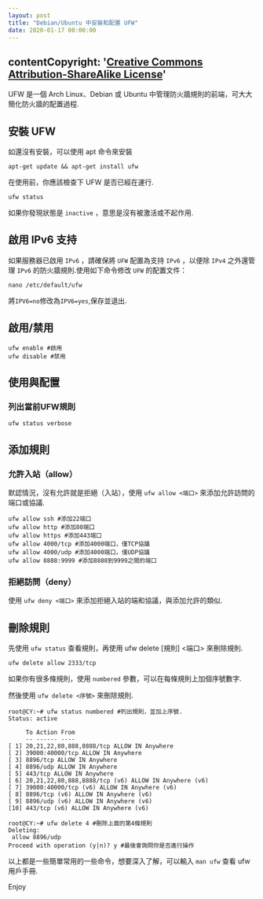 ```yaml
---
layout: post
title: "Debian/Ubuntu 中安裝和配置 UFW"
date: 2020-01-17 00:00:00
---
```


## contentCopyright: '[Creative Commons Attribution-ShareAlike License](https://en.wikipedia.org/wiki/Wikipedia:Text_of_Creative_Commons_Attribution-ShareAlike_3.0_Unported_License)'

UFW 是一個 Arch Linux、Debian 或 Ubuntu 中管理防火牆規則的前端，可大大簡化防火牆的配置過程.
## 安裝 UFW

如還沒有安裝，可以使用 apt 命令來安裝

```
apt-get update && apt-get install ufw
```

在使用前，你應該檢查下 UFW 是否已經在運行.

```
ufw status
```

如果你發現狀態是 `inactive` ，意思是沒有被激活或不起作用.

## 啟用 IPv6 支持

如果服務器已啟用 `IPv6` ，請確保將 `UFW` 配置為支持 `IPv6` ，以便除 `IPv4` 之外還管理 `IPv6` 的防火牆規則.使用如下命令修改 `UFW` 的配置文件：

```
nano /etc/default/ufw
```

將`IPV6=no`修改為`IPV6=yes`,保存並退出.

## 啟用/禁用

```
ufw enable #啟用
ufw disable #禁用
```

## 使用與配置

### 列出當前UFW規則

```
ufw status verbose
```

## 添加規則

### 允許入站（allow）

默認情況，沒有允許就是拒絕（入站），使用 `ufw allow <端口>` 來添加允許訪問的端口或協議.

```
ufw allow ssh #添加22端口
ufw allow http #添加80端口
ufw allow https #添加443端口
ufw allow 4000/tcp #添加4000端口，僅TCP協議
ufw allow 4000/udp #添加4000端口，僅UDP協議
ufw allow 8888:9999 #添加8888到9999之間的端口
```

### 拒絕訪問（deny）

使用 `ufw deny <端口>` 來添加拒絕入站的端和協議，與添加允許的類似.

## 刪除規則

先使用 `ufw status` 查看規則，再使用 ufw delete [規則] <端口> 來刪除規則.

```
ufw delete allow 2333/tcp
```

如果你有很多條規則，使用 `numbered` 參數，可以在每條規則上加個序號數字.

然後使用 `ufw delete <序號>` 來刪除規則.

```
root@CY:~# ufw status numbered #列出規則，並加上序號.
Status: active

     To Action From
     -- ------ ----
[ 1] 20,21,22,80,888,8888/tcp ALLOW IN Anywhere
[ 2] 39000:40000/tcp ALLOW IN Anywhere
[ 3] 8896/tcp ALLOW IN Anywhere
[ 4] 8896/udp ALLOW IN Anywhere
[ 5] 443/tcp ALLOW IN Anywhere
[ 6] 20,21,22,80,888,8888/tcp (v6) ALLOW IN Anywhere (v6)
[ 7] 39000:40000/tcp (v6) ALLOW IN Anywhere (v6)
[ 8] 8896/tcp (v6) ALLOW IN Anywhere (v6)
[ 9] 8896/udp (v6) ALLOW IN Anywhere (v6)
[10] 443/tcp (v6) ALLOW IN Anywhere (v6)

root@CY:~# ufw delete 4 #刪除上面的第4條規則
Deleting:
 allow 8896/udp
Proceed with operation (y|n)? y #最後會詢問你是否進行操作
```

以上都是一些簡單常用的一些命令，想要深入了解，可以輸入 `man ufw` 查看 ufw 用戶手冊.

Enjoy
